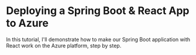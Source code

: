 # Deploying a Spring Boot & React App to Azure

In this tutorial, I'll demonstrate how to make our Spring Boot application with React work on the Azure platform, step by step.

